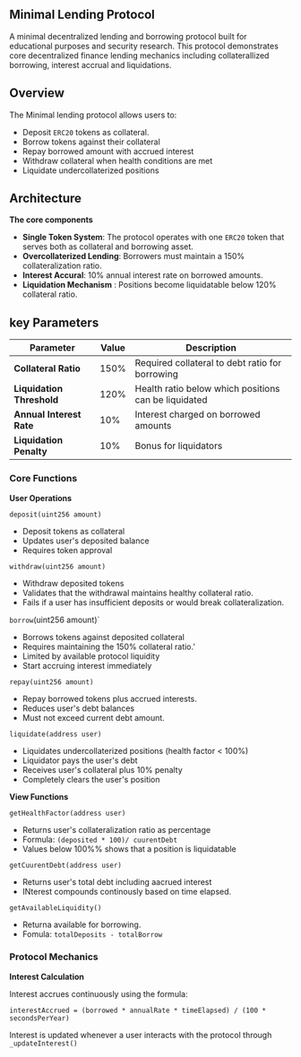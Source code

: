 
## Minimal Lending Protocol
A minimal decentralized lending and borrowing protocol built for educational purposes and security research. This protocol demonstrates core decentralized finance lending mechanics including collaterallized borrowing, interest accrual and liquidations.

## Overview
The Minimal lending protocol allows users to:
- Deposit `ERC20` tokens as collateral.
- Borrow tokens against their collateral
- Repay borrowed amount with accrued interest
- Withdraw collateral when health conditions are met
- Liquidate undercollaterized positions

## Architecture
**The core components**
- **Single Token System**: The protocol operates with one `ERC20` token that serves both as collateral and borrowing asset.
- **Overcollaterized Lending**: Borrowers must maintain a 150% collateralization ratio.
- **Interest Accural**: 10% annual interest rate on borrowed amounts.
- **Liquidation Mechanism** : Positions become liquidatable below 120% collateral ratio.

## key Parameters

| Parameter | Value | Description |
|-----------|--------|-------------|
| **Collateral Ratio** | 150% | Required collateral to debt ratio for borrowing |
| **Liquidation Threshold** | 120% | Health ratio below which positions can be liquidated |
| **Annual Interest Rate** | 10% | Interest charged on borrowed amounts |
| **Liquidation Penalty** | 10% | Bonus for liquidators |

### Core Functions

__User Operations__

`deposit(uint256 amount)`

- Deposit tokens as collateral 
- Updates user's deposited balance
- Requires token approval

`withdraw(uint256 amount)`

- Withdraw deposited tokens
- Validates that the withdrawal maintains healthy collateral ratio.
- Fails if a user has insufficient deposits or would break collateralization.

`borrow`(uint256 amount)`

- Borrows tokens against deposited collateral 
- Requires maintaining the 150% collateral ratio.'
- Limited by available protocol liquidity
- Start accruing interest immediately

`repay(uint256 amount)`

- Repay borrowed tokens plus accrued interests.
- Reduces user's debt balances
- Must not exceed current debt amount.


`liquidate(address user)`

- Liquidates undercollaterized positions (health factor < 100%)
- Liquidator pays the user's debt
- Receives user's collateral plus 10% penalty
- Completely clears the user's position


__View Functions__

`getHealthFactor(address user)`

- Returns user's collateralization ratio as percentage
- Formula: `(deposited * 100)/ cuurentDebt`
- Values below 100%% shows that a position is liquidatable 


`getCuurentDebt(address user)`

- Returns user's total debt including aacrued interest
- INterest compounds continously based on time elapsed.


`getAvailableLiquidity()`

- Returna available for borrowing.
- Fomula: `totalDeposits - totalBorrow`


### Protocol Mechanics

__Interest Calculation__

Interest accrues continuously using the formula:

```
interestAccrued = (borrowed * annualRate * timeElapsed) / (100 * secondsPerYear)
```

Interest is updated whenever a user interacts with the protocol through `_updateInterest()`
